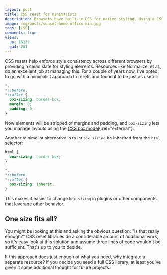 ```yaml
---
layout: post
title: CSS reset for minimalists
description: Browsers have built-in CSS for native styling. Using a CSS reset helps you enforce consistent styling. Here's a 3-line snippet that may do just enough of what you need.
image: img/posts/sunset-home-office-min.jpg
tags: [CSS]
comments: true
views:
  ua: 16232
  ga4: 281
---
```


CSS resets help enforce style consistency across different browsers by providing a clean slate for styling elements. Resources like Normalize, <nobr>et al.</nobr>, do an excellent job at managing this. For a couple of years now, I've opted to go with a minimalist approach to resets and found it to be just as useful:

```css
*,
*::before,
*::after {
  box-sizing: border-box;
  margin: 0;
  padding: 0;
}
```

Now elements will be stripped of margins and padding, and `box-sizing` lets you manage layouts using the [CSS box model](https://developer.mozilla.org/en-US/docs/Web/CSS/CSS_Box_Model/Introduction_to_the_CSS_box_model){:rel="external"}.

Another minimalist alternative is to let `box-sizing` be inherited from the `html` selector:

```css
html {
  box-sizing: border-box;
}

*,
*::before,
*::after {
  box-sizing: inherit;
}
```

This makes it easier to change `box-sizing` in plugins or other components that leverage other behavior.

## One size fits all?

You might be looking at this and asking the obvious question: "Is that really enough?" CSS reset libraries do a considerable amount of additional work, so it's easy look at this solution and assume three lines of code wouldn't be sufficient. That's up to you to decide.

If this approach does just enough of what you need, why integrate a separate resource? If you decide you need a full CSS library, at least you've given it some additional thought for future projects.
